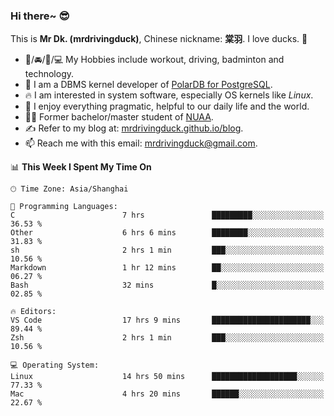 ### Hi there~ 😎

This is **Mr Dk. (mrdrivingduck)**, Chinese nickname: **棠羽**. I love ducks. 🦆

- 💪/🚘/🏸/💻 My Hobbies include workout, driving, badminton and technology.
- 🍊 I am a DBMS kernel developer of [PolarDB for PostgreSQL](https://github.com/ApsaraDB/PolarDB-for-PostgreSQL).
- 🔥 I am interested in system software, especially OS kernels like *Linux*.
- 🔧 I enjoy everything pragmatic, helpful to our daily life and the world.
- 👨‍🎓 Former bachelor/master student of [NUAA](https://en.wikipedia.org/wiki/Nanjing_University_of_Aeronautics_and_Astronautics).
- ✍ Refer to my blog at: [mrdrivingduck.github.io/blog](https://mrdrivingduck.github.io/blog/).
- 📫 Reach me with this email: [mrdrivingduck@gmail.com](mailto:mrdrivingduck@gmail.com).

<!--START_SECTION:waka-->
📊 **This Week I Spent My Time On** 

```text
🕑︎ Time Zone: Asia/Shanghai

💬 Programming Languages: 
C                        7 hrs               █████████░░░░░░░░░░░░░░░░   36.53 % 
Other                    6 hrs 6 mins        ████████░░░░░░░░░░░░░░░░░   31.83 % 
sh                       2 hrs 1 min         ███░░░░░░░░░░░░░░░░░░░░░░   10.56 % 
Markdown                 1 hr 12 mins        ██░░░░░░░░░░░░░░░░░░░░░░░   06.27 % 
Bash                     32 mins             █░░░░░░░░░░░░░░░░░░░░░░░░   02.85 % 

🔥 Editors: 
VS Code                  17 hrs 9 mins       ██████████████████████░░░   89.44 % 
Zsh                      2 hrs 1 min         ███░░░░░░░░░░░░░░░░░░░░░░   10.56 % 

💻 Operating System: 
Linux                    14 hrs 50 mins      ███████████████████░░░░░░   77.33 % 
Mac                      4 hrs 20 mins       ██████░░░░░░░░░░░░░░░░░░░   22.67 % 
```


<!--END_SECTION:waka-->

<!-- ![Mr Dk.'s GitHub Stats](https://github-readme-stats.vercel.app/api?username=mrdrivingduck&count_private&show_icons=true&theme=buefy) -->

<!-- ![Most Used Languages](https://github-readme-stats.vercel.app/api/top-langs/?username=mrdrivingduck&exclude_repo=mips32-CPU,snort-tcp-socket&theme=buefy&layout=compact&langs_count=10) -->


<!--
**mrdrivingduck/mrdrivingduck** is a ✨ _special_ ✨ repository because its `README.md` (this file) appears on your GitHub profile.

Here are some ideas to get you started:

- 🔭 I’m currently working on ...
- 🌱 I’m currently learning ...
- 👯 I’m looking to collaborate on ...
- 🤔 I’m looking for help with ...
- 💬 Ask me about ...
- 📫 How to reach me: ...
- 😄 Pronouns: ...
- ⚡ Fun fact: ...
-->
